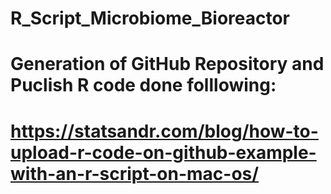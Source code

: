 # R_Script_Microbiome_Bioreactor
# Generation of GitHub Repository and Puclish R code done folllowing:
# https://statsandr.com/blog/how-to-upload-r-code-on-github-example-with-an-r-script-on-mac-os/
